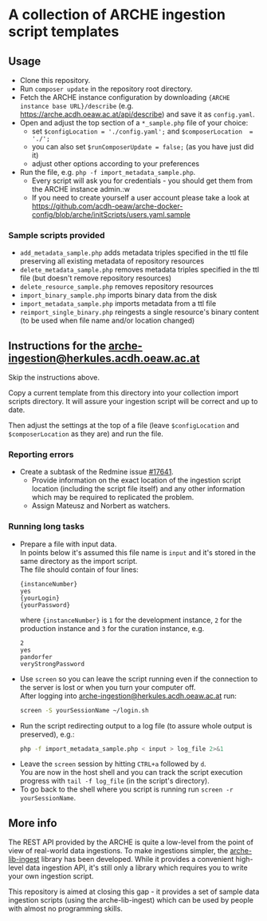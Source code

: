 # A collection of ARCHE ingestion script templates

## Usage

* Clone this repository.
* Run `composer update` in the repository root directory.
* Fetch the ARCHE instance configuration by downloading `{ARCHE instance base URL}/describe` (e.g. https://arche.acdh.oeaw.ac.at/api/describe) and save it as `config.yaml`.
* Open and adjust the top section of a `*_sample.php` file of your choice:
    * set `$configLocation = './config.yaml';` and `$composerLocation  = './';`
    * you can also set `$runComposerUpdate = false;` (as you have just did it)
    * adjust other options according to your preferences
* Run the file, e.g. `php -f import_metadata_sample.php`.
    * Every script will ask you for credentials - you should get them from the ARCHE instance admin.:w
    * If you need to create yourself a user account please take a look at https://github.com/acdh-oeaw/arche-docker-config/blob/arche/initScripts/users.yaml.sample

### Sample scripts provided

* `add_metadata_sample.php` adds metadata triples specified in the ttl file preserving all existing metadata of repository resources
* `delete_metadata_sample.php` removes metadata triples specified in the ttl file (but doesn't remove repository resources)
* `delete_resource_sample.php` removes repository resources
* `import_binary_sample.php` imports binary data from the disk
* `import_metadata_sample.php` imports metadata from a ttl file
* `reimport_single_binary.php` reingests a single resource's binary content (to be used when file name and/or location changed)


## Instructions for the arche-ingestion@herkules.acdh.oeaw.ac.at

Skip the instructions above.

Copy a current template from this directory into your collection import scripts directory.
It will assure your ingestion script will be correct and up to date.

Then adjust the settings at the top of a file (leave `$configLocation` and `$composerLocation` as they are) and run the file.

### Reporting errors

* Create a subtask of the Redmine issue [#17641](https://redmine.acdh.oeaw.ac.at/issues/17641).
    * Provide information on the exact location of the ingestion script location (including the script file itself) and any other information which may be required to replicated the problem.
    * Assign Mateusz and Norbert as watchers.

### Running long tasks

* Prepare a file with input data.  
  In points below it's assumed this file name is `input` and it's stored in the same directory as the import script.  
  The file should contain of four lines:
  ```
  {instanceNumber}
  yes
  {yourLogin}
  {yourPassword}
  ```
  where `{instanceNumber}` is `1` for the development instance, `2` for the production instance and `3` for the curation instance, e.g.
  ```
  2
  yes
  pandorfer
  veryStrongPassword
  ```
* Use `screen` so you can leave the script running even if the connection to the server is lost or when you turn your computer off.  
  After logging into arche-ingestion@herkules.acdh.oeaw.ac.at run:
  ```bash
  screen -S yourSessionName ~/login.sh
  ```
* Run the script redirecting output to a log file (to assure whole output is preserved), e.g.:
  ```bash
  php -f import_metadata_sample.php < input > log_file 2>&1
  ```
* Leave the `screen` session by hitting `CTRL+a` followed by `d`.  
  You are now in the host shell and you can track the script execution progress with `tail -f log_file` (in the script's directory).
* To go back to the shell where you script is running run `screen -r yourSessionName`.

## More info

The REST API provided by the ARCHE is quite a low-level from the point of view of real-world data ingestions.
To make ingestions simpler, the [arche-lib-ingest](https://github.com/acdh-oeaw/arche-lib-ingest) library has been developed.
While it provides a convenient high-level data ingestion API, it's still only a library which requires you to write your own ingestion script.

This repository is aimed at closing this gap - it provides a set of sample data ingestion scripts (using the arche-lib-ingest) which can be used by people with almost no programming skills.

